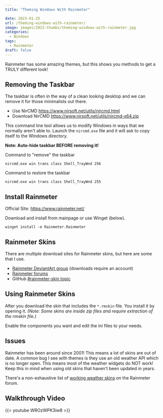 ```yaml
---
title: "Theming Windows With Rainmeter"

date: 2023-01-25
url: /theming-windows-with-rainmeter/
image: images/2023-thumbs/theming-windows-with-rainmeter.jpg
categories:
  - Windows
tags:
  - Rainmeter
draft: false
---
```

Rainmeter has some amazing themes, but this shows you methods to get a TRULY different look!
<!--more-->

## Removing the Taskbar

The taskbar is often in the way of a clean looking desktop and we can remove it for those minimalists out there.

- Use NirCMD <https://www.nirsoft.net/utils/nircmd.html>
- Download NirCMD <https://www.nirsoft.net/utils/nircmd-x64.zip>

This command line tool allows us to modify Windows in ways that we normally aren't able to. Launch the `nircmd.exe` file and it will ask to copy itself to the Windows directory.

**Note: Auto-hide taskbar BEFORE removing it!**

Command to "remove" the taskbar

```
nircmd.exe win trans class Shell_TrayWnd 256
```

Command to restore the taskbar

```
nircmd.exe win trans class Shell_TrayWnd 255
```

## Install Rainmeter

Official Site: <https://www.rainmeter.net/>

Download and install from mainpage or use Winget (below).

```
winget install -e Rainmeter.Rainmeter
```

## Rainmeter Skins

There are multiple download sites for Rainmeter skins, but here are some that I use. 

- [Rainmeter DeviantArt group](https://www.deviantart.com/rainmeter) (downloads require an account)
- [Rainmeter forums](https://forum.rainmeter.net/viewforum.php?f=27)
- GitHub [#rainmeter-skin topic](https://github.com/topics/rainmeter-skin)

## Using Rainmeter Skins

After you download the skin that includes the `*.rmskin` file. You install it by opening it. _(Note: Some skins are inside zip files and require extraction of the rmskin file.)_

Enable the components you want and edit the ini files to your needs. 

## Issues

Rainmeter has been around since 2001! This means a lot of skins are out of date. A common bug I see with themes is they use an old weather API which is no longer open. This means most of the weather widgets do NOT work! Keep this in mind when using old skins that haven't been updated in years.

There's a non-exhaustive list of [working weather skins](https://forum.rainmeter.net/viewtopic.php?f=13&t=34689) on the Rainmeter forum.

## Walkthrough Video

{{< youtube WROzWPK3iw8 >}}
